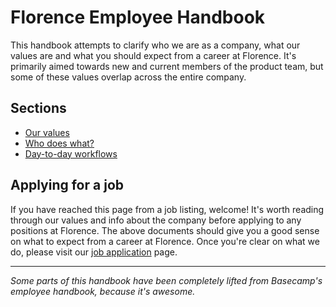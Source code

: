 # Florence Employee Handbook

This handbook attempts to clarify who we are as a company, what our values are and what you should expect from a career at Florence. It's primarily aimed towards new and current members of the product team, but some of these values overlap across the entire company.

## Sections
* [Our values](https://github.com/team-florence/handbook/blob/master/our-values.md)
* [Who does what?](https://github.com/team-florence/handbook/blob/master/who-does-what.md)
* [Day-to-day workflows](https://github.com/team-florence/handbook/blob/master/day-to-day.md)

## Applying for a job
If you have reached this page from a job listing, welcome! It's worth reading through our values and info about the company before applying to any positions at Florence. The above documents should give you a good sense on what to expect from a career at Florence. Once you're clear on what we do, please visit our [job application](https://github.com/team-florence/handbook/blob/master/job-application.md) page.

***

_Some parts of this handbook have been completely lifted from Basecamp's employee handbook, because it's awesome._
